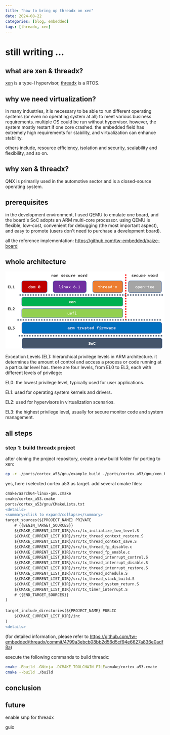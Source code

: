 ```yaml
---
title: "how to bring up threadx on xen"
date: 2024-08-22
categories: [blog, embedded]
tags: [threadx, xen]
---
```


# still writing ...

## what are xen & threadx?
[xen](https://xenproject.org) is a type-I hypervisor, [threadx](https://threadx.io) is a RTOS.

## why we need virtualization?
in many industries, it is necessary to be able to run different operating systems (or even no operating system at all) to meet various business requirements. multiple OS could be run without hypervisor. however, the system mostly restart if one core crashed. the embedded field has extremely high requirements for stability, and virtualization can enhance stability.

others include, resource efficiency, isolation and security, scalability and flexibility, and so on.

## why xen & threadx?
QNX is primarily used in the automotive sector and is a closed-source operating system.

## prerequisites
in the development environment, I used QEMU to emulate one board, and the board's SoC adopts an ARM multi-core processor. using QEMU is flexible, low-cost, convenient for debugging (the most important aspect), and easy to promote (users don't need to purchase a development board).

all the reference implementation: <https://github.com/tw-embedded/baize-board>

## whole architecture
![architecture image](../assets/2024.08/picture1.png)

Exception Levels (EL): hierarchical privilege levels in ARM architecture. it determines the amount of control and access a process or code running at a particular level has. there are four levels, from EL0 to EL3, each with different levels of privilege:

EL0: the lowest privilege level, typically used for user applications.

EL1: used for operating system kernels and drivers.

EL2: used for hypervisors in virtualization scenarios.

EL3: the highest privilege level, usually for secure monitor code and system management.

## all steps
### step 1: build threadx project
after cloning the project repository, create a new build folder for porting to xen:

```bash
cp -r ./ports/cortex_a53/gnu/example_build ./ports/cortex_a53/gnu/xen_build
```

yes, here i selected cortex a53 as target. add several cmake files:

```diff
cmake/aarch64-linux-gnu.cmake
cmake/cortex_a53.cmake
ports/cortex_a53/gnu/CMakeLists.txt
<details>
<summary>click to expand/collapse</summary>
target_sources(${PROJECT_NAME} PRIVATE
    # {{BEGIN_TARGET_SOURCES}}
	${CMAKE_CURRENT_LIST_DIR}/src/tx_initialize_low_level.S
	${CMAKE_CURRENT_LIST_DIR}/src/tx_thread_context_restore.S
	${CMAKE_CURRENT_LIST_DIR}/src/tx_thread_context_save.S
	${CMAKE_CURRENT_LIST_DIR}/src/tx_thread_fp_disable.c
	${CMAKE_CURRENT_LIST_DIR}/src/tx_thread_fp_enable.c
	${CMAKE_CURRENT_LIST_DIR}/src/tx_thread_interrupt_control.S
	${CMAKE_CURRENT_LIST_DIR}/src/tx_thread_interrupt_disable.S
	${CMAKE_CURRENT_LIST_DIR}/src/tx_thread_interrupt_restore.S
	${CMAKE_CURRENT_LIST_DIR}/src/tx_thread_schedule.S
	${CMAKE_CURRENT_LIST_DIR}/src/tx_thread_stack_build.S
	${CMAKE_CURRENT_LIST_DIR}/src/tx_thread_system_return.S
	${CMAKE_CURRENT_LIST_DIR}/src/tx_timer_interrupt.S
    # {{END_TARGET_SOURCES}}
)

target_include_directories(${PROJECT_NAME} PUBLIC
    ${CMAKE_CURRENT_LIST_DIR}/inc
)
<details>
```

(for detailed information, please refer to <https://github.com/tw-embedded/threadx/commit/4799a3ebcb08bb2d56d5cf94e6627a836e0adf8a>)

execute the following commands to build threadx:

```bash
cmake -Bbuild -GNinja -DCMAKE_TOOLCHAIN_FILE=cmake/cortex_a53.cmake
cmake --build ./build
```

## conclusion

## future
enable smp for threadx

guix
